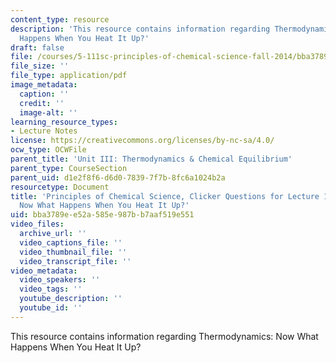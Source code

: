 ```yaml
---
content_type: resource
description: 'This resource contains information regarding Thermodynamics: Now What
  Happens When You Heat It Up?'
draft: false
file: /courses/5-111sc-principles-of-chemical-science-fall-2014/bba3789ee52a585e987bb7aaf519e551_MIT5_111F14_Lec17Clkr.pdf
file_size: ''
file_type: application/pdf
image_metadata:
  caption: ''
  credit: ''
  image-alt: ''
learning_resource_types:
- Lecture Notes
license: https://creativecommons.org/licenses/by-nc-sa/4.0/
ocw_type: OCWFile
parent_title: 'Unit III: Thermodynamics & Chemical Equilibrium'
parent_type: CourseSection
parent_uid: d1e2f8f6-d6d0-7839-7f7b-8fc6a1024b2a
resourcetype: Document
title: 'Principles of Chemical Science, Clicker Questions for Lecture 17: Thermodynamics:
  Now What Happens When You Heat It Up?'
uid: bba3789e-e52a-585e-987b-b7aaf519e551
video_files:
  archive_url: ''
  video_captions_file: ''
  video_thumbnail_file: ''
  video_transcript_file: ''
video_metadata:
  video_speakers: ''
  video_tags: ''
  youtube_description: ''
  youtube_id: ''
---
```

This resource contains information regarding Thermodynamics: Now What Happens When You Heat It Up?